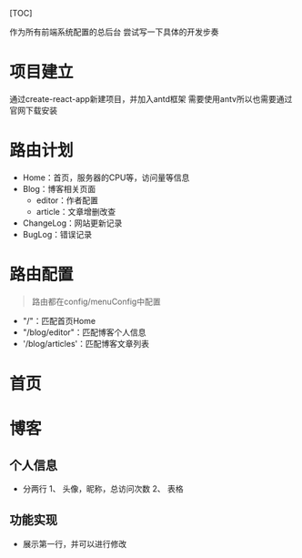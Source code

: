 [TOC]

作为所有前端系统配置的总后台
尝试写一下具体的开发步奏

# 项目建立
通过create-react-app新建项目，并加入antd框架
需要使用antv所以也需要通过官网下载安装

# 路由计划
- Home：首页，服务器的CPU等，访问量等信息
- Blog：博客相关页面
  - editor：作者配置
  - article：文章增删改查
- ChangeLog：网站更新记录
- BugLog：错误记录


# 路由配置
> 路由都在config/menuConfig中配置
- "/"：匹配首页Home
- "/blog/editor"：匹配博客个人信息
- '/blog/articles'：匹配博客文章列表


# 首页

# 博客
## 个人信息
- 分两行
1、 头像，昵称，总访问次数
2、 表格

## 功能实现
- 展示第一行，并可以进行修改